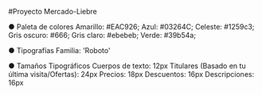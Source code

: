 #Proyecto Mercado-Liebre

● Paleta de colores
Amarillo: #EAC926;
Azul: #03264C;
Celeste: #1259c3;
Gris oscuro: #666;
Gris claro: #ebebeb;
Verde: #39b54a;

● Tipografías
Familia: 'Roboto'

● Tamaños Tipográficos
Cuerpos de texto: 12px
Titulares (Basado en tu última visita/Ofertas): 24px
Precios: 18px
Descuentos: 16px
Descripciones: 16px
